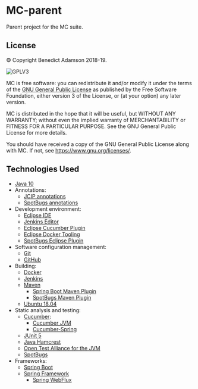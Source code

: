 # MC-parent
Parent project for the MC suite.

## License

© Copyright Benedict Adamson 2018-19.
 
![GPLV3](https://www.gnu.org/graphics/gplv3-with-text-136x68.png)

MC is free software: you can redistribute it and/or modify
it under the terms of the
[GNU General Public License](https://www.gnu.org/licenses/gpl.html)
as published by the Free Software Foundation, either version 3 of the License, or
(at your option) any later version.

MC is distributed in the hope that it will be useful,
but WITHOUT ANY WARRANTY; without even the implied warranty of
MERCHANTABILITY or FITNESS FOR A PARTICULAR PURPOSE.  See the
GNU General Public License for more details.

You should have received a copy of the GNU General Public License
along with MC.  If not, see <https://www.gnu.org/licenses/>.


## Technologies Used

* [Java 10](https://docs.oracle.com/javase/10/)
* Annotations:
    * [JCIP annotations](http://jcip.net/annotations/doc/net/jcip/annotations/package-summary.html)
    * [SpotBugs annotations](https://javadoc.io/doc/com.github.spotbugs/spotbugs-annotations/3.1.8)
* Development environment:
    * [Eclipse IDE](https://www.eclipse.org/ide/)
    * [Jenkins Editor](https://github.com/de-jcup/eclipse-jenkins-editor)
    * [Eclipse Cucumber Plugin](https://marketplace.eclipse.org/content/cucumber-eclipse-plugin)
    * [Eclipse Docker Tooling](https://marketplace.eclipse.org/content/eclipse-docker-tooling)
    * [SpotBugs Eclipse Plugin](https://marketplace.eclipse.org/content/spotbugs-eclipse-plugin)
* Software configuration management:
     * [Git](https://git-scm.com/)
     * [GitHub](https://github.com)
* Building:
    * [Docker](https://www.docker.com/)
    * [Jenkins](https://jenkins.io/)
    * [Maven](https://maven.apache.org/)
        * [Spring Boot Maven Plugin](https://docs.spring.io/spring-boot/docs/2.1.3.RELEASE/maven-plugin/)
        * [SpotBugs Maven Plugin](https://spotbugs.github.io/spotbugs-maven-plugin/index.html)
    * [Ubuntu 18.04](http://releases.ubuntu.com/18.04/)
* Static analysis and testing:
    * [Cucumber](https://docs.cucumber.io/cucumber/):
        * [Cucumber JVM](https://docs.cucumber.io/installation/java/)
        * [Cucumber-Spring](https://docs.cucumber.io/cucumber/state/#spring)
    * [JUnit 5](https://junit.org/junit5/)
    * [Java Hamcrest](http://hamcrest.org/JavaHamcrest/)
    * [Open Test Alliance for the JVM](https://github.com/ota4j-team/opentest4j)
    * [SpotBugs](https://spotbugs.github.io/)
* Frameworks:
    * [Spring Boot](http://spring.io/projects/spring-boot)
    * [Spring Framework](https://spring.io/projects/spring-framework)
        * [Spring WebFlux](https://docs.spring.io/spring/docs/current/spring-framework-reference/web-reactive.html)
